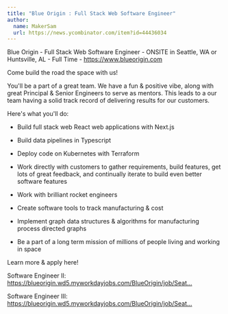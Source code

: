 ```yaml
---
title: "Blue Origin : Full Stack Web Software Engineer"
author:
  name: MakerSam
  url: https://news.ycombinator.com/item?id=44436034
---
```


<JobNavigation />

Blue Origin - Full Stack Web Software Engineer - ONSITE in Seattle, WA or Huntsville, AL - Full Time - <a href="https:&#x2F;&#x2F;www.blueorigin.com" rel="nofollow">https:&#x2F;&#x2F;www.blueorigin.com</a>

Come build the road the space with us!

You&#x27;ll be a part of a great team. We have a fun &amp; positive vibe, along with great Principal &amp; Senior Engineers to serve as mentors. This leads to a our team having a solid track record of delivering results for our customers.

Here&#x27;s what you&#x27;ll do:

- Build full stack web React web applications with Next.js

- Build data pipelines in Typescript

- Deploy code on Kubernetes with Terraform

- Work directly with customers to gather requirements, build features, get lots of great feedback, and continually iterate to build even better software features

- Work with brilliant rocket engineers

- Create software tools to track manufacturing &amp; cost

- Implement graph data structures &amp; algorithms for manufacturing process directed graphs

- Be a part of a long term mission of millions of people living and working in space

Learn more &amp; apply here!

Software Engineer II: <a href="https:&#x2F;&#x2F;blueorigin.wd5.myworkdayjobs.com&#x2F;BlueOrigin&#x2F;job&#x2F;Seattle-WA&#x2F;Software-Engineer-II_R52596" rel="nofollow">https:&#x2F;&#x2F;blueorigin.wd5.myworkdayjobs.com&#x2F;BlueOrigin&#x2F;job&#x2F;Seat...</a>

Software Engineer III: <a href="https:&#x2F;&#x2F;blueorigin.wd5.myworkdayjobs.com&#x2F;BlueOrigin&#x2F;job&#x2F;Seattle-WA&#x2F;Software-Engineer-III_R52595-1" rel="nofollow">https:&#x2F;&#x2F;blueorigin.wd5.myworkdayjobs.com&#x2F;BlueOrigin&#x2F;job&#x2F;Seat...</a>
<JobApplication />

